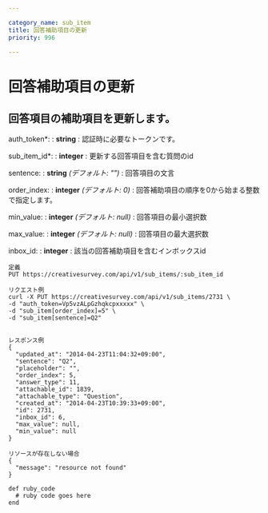 ```yaml
---

category_name: sub_item
title: 回答補助項目の更新
priority: 996

---
```


# 回答補助項目の更新

## 回答項目の補助項目を更新します。

auth_token*:
: __string__
: 認証時に必要なトークンです。

sub_item_id*:
: __integer__
: 更新する回答項目を含む質問のid

sentence:
: __string__ _(デフォルト: "")_
: 回答項目の文言

order_index:
: __integer__ _(デフォルト: 0)_
: 回答補助項目の順序を0から始まる整数で指定します。

min_value:
: __integer__ _(デフォルト: null)_
: 回答項目の最小選択数

max_value:
: __integer__ _(デフォルト: null)_
: 回答項目の最大選択数

inbox_id:
: __integer__
: 該当の回答補助項目を含むインボックスid

~~~
定義
PUT https://creativesurvey.com/api/v1/sub_items/:sub_item_id

リクエスト例
curl -X PUT https://creativesurvey.com/api/v1/sub_items/2731 \
-d "auth_token=Vp5vzALpGzhqkcpxxxxx" \
-d "sub_item[order_index]=5" \
-d "sub_item[sentence]=Q2"


レスポンス例
{
  "updated_at": "2014-04-23T11:04:32+09:00",
  "sentence": "Q2",
  "placeholder": "",
  "order_index": 5,
  "answer_type": 11,
  "attachable_id": 1839,
  "attachable_type": "Question",
  "created_at": "2014-04-23T10:39:33+09:00",
  "id": 2731,
  "inbox_id": 6,
  "max_value": null,
  "min_value": null
}

リソースが存在しない場合
{
  "message": "resource not found"
}
~~~

~~~
def ruby_code
  # ruby code goes here
end
~~~

